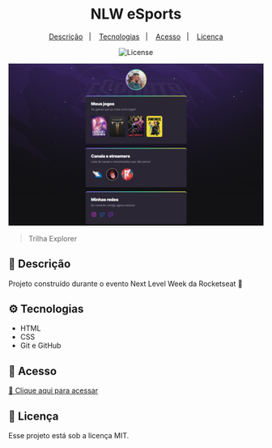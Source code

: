 <h1 align="center"> NLW eSports</h1>

<p align="center">
  <a href="#-descrição">Descrição</a>&nbsp;&nbsp;&nbsp;|&nbsp;&nbsp;&nbsp;
  <a href="#-tecnologias">Tecnologias</a>&nbsp;&nbsp;&nbsp;|&nbsp;&nbsp;&nbsp;
  <a href="#-acesso">Acesso</a>&nbsp;&nbsp;&nbsp;|&nbsp;&nbsp;&nbsp;
  <a href="#memo-licença">Licença</a>
</p>

<p align="center">
  <img alt="License" src="https://img.shields.io/static/v1?label=license&message=MIT&color=49AA26&labelColor=000000">
</p>

![preview](./.github/preview.png)

> Trilha Explorer

## 📖 Descrição
Projeto construído durante o evento Next Level Week da Rocketseat 🚀


## ⚙️ Tecnologias

- HTML
- CSS
- Git e GitHub


## 🔗 Acesso

[🔗 Clique aqui para acessar ](https://marceloluza.github.io/nlw-esports/)

## :memo: Licença

Esse projeto está sob a licença MIT.

